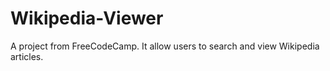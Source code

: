 # Wikipedia-Viewer
A project from FreeCodeCamp. It allow users to search and view Wikipedia articles.
